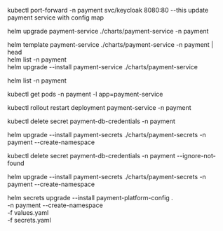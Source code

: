 kubectl port-forward -n payment svc/keycloak 8080:80
--this update payment service with config map

helm upgrade payment-service ./charts/payment-service -n payment

helm template payment-service ./charts/payment-service -n payment | head \
helm list -n payment                                        
helm upgrade --install payment-service ./charts/payment-service

helm list -n payment

kubectl get pods -n payment -l app=payment-service

kubectl rollout restart deployment payment-service -n payment

kubectl delete secret payment-db-credentials -n payment

helm upgrade --install payment-secrets ./charts/payment-secrets -n payment --create-namespace

kubectl delete secret payment-db-credentials -n payment --ignore-not-found

helm upgrade --install payment-secrets ./charts/payment-secrets -n payment --create-namespace

helm secrets upgrade --install payment-platform-config . \
-n payment --create-namespace \
-f values.yaml \
-f secrets.yaml

